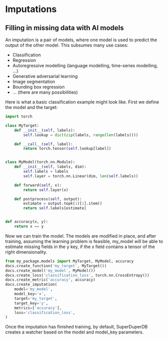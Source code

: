 # Imputations

## Filling in missing data with AI models

An imputation is a pair of models, where one model is used to predict the output of the other model. This subsumes many use cases:

- Classification
- Regression
- Autoregressive modelling (language modelling, time-series modelling, ...)
- Generative adversarial learning
- Image segmentation
- Bounding box regression
- ... (there are many possibilities)

Here is what a basic classification example might look like. First we define the model and the target:

```python
import torch

class MyTarget:
    def __init__(self, labels):
        self.lookup = dict(zip(labels, range(len(labels))))

    def __call__(self, label):
        return torch.tensor(self.lookup[label])


class MyModel(torch.nn.Module):
    def __init__(self, labels, dim):
        self.labels = labels
        self.layer = torch.nn.Linear(dim, len(self.labels))

    def forward(self, x):
        return self.layer(x)

    def postprocess(self, output):
        estimate = output.topk(1)[1].item()
        return self.labels[estimate]


def accuracy(x, y):
    return x == y

```

Now we can train the model. The models are modified in place, and after training, assuming the learning problem is feasible, my_model will be able to estimate missing fields in the y key, if the x field contains a tensor of the right dimensionality.

```python
from my_package.models import MyTarget, MyModel, accuracy
docs.create_function('my_target', MyTarget())
docs.create_model('my_model', MyModel())
docs.create_loss('classification_loss', torch.nn.CrossEntropy())
docs.create_metric('accuracy', accuracy)
docs.create_imputation(
    model='my_model',
    model_key='x',
    target='my_target',
    target_key='y',
    metrics=['accuracy'],
    loss='classification_loss',
)
```

Once the imputation has finished training, by default, SuperDuperDB creates a watcher based on the model and model_key parameters.

